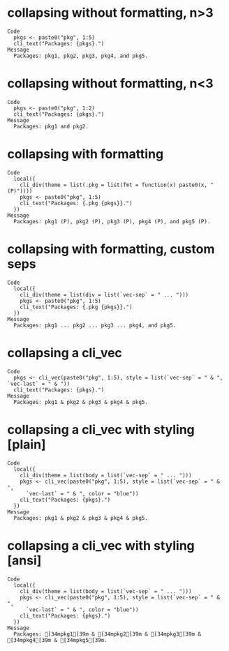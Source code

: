 # collapsing without formatting, n>3

    Code
      pkgs <- paste0("pkg", 1:5)
      cli_text("Packages: {pkgs}.")
    Message
      Packages: pkg1, pkg2, pkg3, pkg4, and pkg5.

# collapsing without formatting, n<3

    Code
      pkgs <- paste0("pkg", 1:2)
      cli_text("Packages: {pkgs}.")
    Message
      Packages: pkg1 and pkg2.

# collapsing with formatting

    Code
      local({
        cli_div(theme = list(.pkg = list(fmt = function(x) paste0(x, " (P)"))))
        pkgs <- paste0("pkg", 1:5)
        cli_text("Packages: {.pkg {pkgs}}.")
      })
    Message
      Packages: pkg1 (P), pkg2 (P), pkg3 (P), pkg4 (P), and pkg5 (P).

# collapsing with formatting, custom seps

    Code
      local({
        cli_div(theme = list(div = list(`vec-sep` = " ... ")))
        pkgs <- paste0("pkg", 1:5)
        cli_text("Packages: {.pkg {pkgs}}.")
      })
    Message
      Packages: pkg1 ... pkg2 ... pkg3 ... pkg4, and pkg5.

# collapsing a cli_vec

    Code
      pkgs <- cli_vec(paste0("pkg", 1:5), style = list(`vec-sep` = " & ", `vec-last` = " & "))
      cli_text("Packages: {pkgs}.")
    Message
      Packages: pkg1 & pkg2 & pkg3 & pkg4 & pkg5.

# collapsing a cli_vec with styling [plain]

    Code
      local({
        cli_div(theme = list(body = list(`vec-sep` = " ... ")))
        pkgs <- cli_vec(paste0("pkg", 1:5), style = list(`vec-sep` = " & ",
          `vec-last` = " & ", color = "blue"))
        cli_text("Packages: {pkgs}.")
      })
    Message
      Packages: pkg1 & pkg2 & pkg3 & pkg4 & pkg5.

# collapsing a cli_vec with styling [ansi]

    Code
      local({
        cli_div(theme = list(body = list(`vec-sep` = " ... ")))
        pkgs <- cli_vec(paste0("pkg", 1:5), style = list(`vec-sep` = " & ",
          `vec-last` = " & ", color = "blue"))
        cli_text("Packages: {pkgs}.")
      })
    Message
      Packages: [34mpkg1[39m & [34mpkg2[39m & [34mpkg3[39m & [34mpkg4[39m & [34mpkg5[39m.

